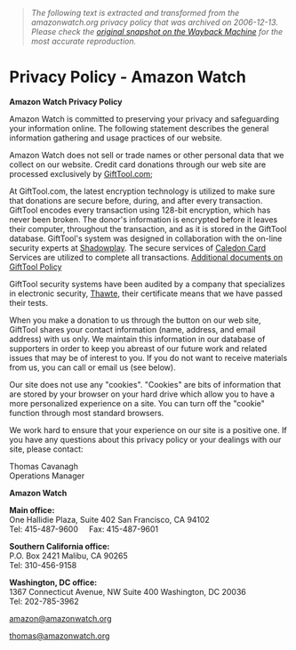 > *The following text is extracted and transformed from the amazonwatch.org privacy policy that was archived on 2006-12-13. Please check the [original snapshot on the Wayback Machine](https://web.archive.org/web/20061213125623id_/http%3A//amazonwatch.org/privacy.php) for the most accurate reproduction.*

# Privacy Policy - Amazon Watch

**Amazon Watch Privacy Policy**

Amazon Watch is committed to preserving your privacy and safeguarding your information online. The following statement describes the general information gathering and usage practices of our website.

Amazon Watch does not sell or trade names or other personal data that we collect on our website. Credit card donations through our web site are processed exclusively by [GiftTool.com](http://www.gifttool.com/); 

At GiftTool.com, the latest encryption technology is utilized to make sure that donations are secure before, during, and after every transaction. GiftTool encodes every transaction using 128-bit encryption, which has never been broken. The donor's information is encrypted before it leaves their computer, throughout the transaction, and as it is stored in the GiftTool database. GiftTool's system was designed in collaboration with the on-line security experts at [Shadowplay](http://www.shadowplay.net/). The secure services of [Caledon Card](http://www.caledoncard.com/) Services are utilized to complete all transactions. [Additional documents on GiftTool Policy](http://www.gifttool.com/ServiceDocuments.html)

GiftTool security systems have been audited by a company that specializes in electronic security, [Thawte](http://www.thawte.com/), their certificate means that we have passed their tests. 

When you make a donation to us through the button on our web site, GiftTool shares your contact information (name, address, and email address) with us only. We maintain this information in our database of supporters in order to keep you abreast of our future work and related issues that may be of interest to you. If you do not want to receive materials from us, you can call or email us (see below).

Our site does not use any "cookies". "Cookies" are bits of information that are stored by your browser on your hard drive which allow you to have a more personalized experience on a site. You can turn off the "cookie" function through most standard browsers.

We work hard to ensure that your experience on our site is a positive one. If you have any questions about this privacy policy or your dealings with our site, please contact: 

Thomas Cavanagh  
Operations Manager 

**Amazon Watch**

**Main office:**  
One Hallidie Plaza, Suite 402 San Francisco, CA 94102  
Tel: 415-487-9600     Fax: 415-487-9601

**Southern California office:**  
P.O. Box 2421 Malibu, CA 90265  
Tel: 310-456-9158

**Washington, DC office:**  
1367 Connecticut Avenue, NW Suite 400 Washington, DC 20036  
Tel: 202-785-3962

[amazon@amazonwatch.org](mailto:amazon@amazonwatch.org)

[thomas@amazonwatch.org](mailto:thomas@amazonwatch.org)  

